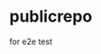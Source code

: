 # publicrepo
for e2e test




















































































































































































































































































































































































































































































































































































































































































































































































































































































































































































































































